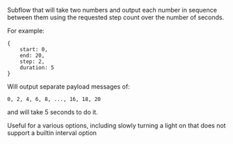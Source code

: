 Subflow that will take two numbers and output each number in sequence between them using the requested step count over the number of seconds.

For example:

    {
        start: 0,
        end: 20,
        step: 2,
        duration: 5
    }

Will output separate payload messages of:

    0, 2, 4, 6, 8, ..., 16, 18, 20

and will take 5 seconds to do it.

Useful for a various options, including slowly turning a light on that does not support a builtin interval option
